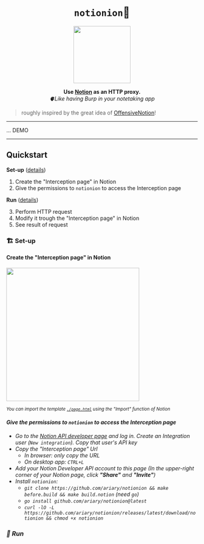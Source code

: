 <div align="center">
<h1>
  <code>notionion</code>🧅
</h1>
  <img src="https://github.com/ariary/notionion/blob/main/img/onion-logo.png"  width=150>
  
  <strong> Use <a href="https://www.notion.so">Notion</a> as an HTTP proxy.</strong><br>
  <i>🫀Like having Burp in your notetaking app</i>
</div>

<blockquote align=left>
roughly inspired by the great idea of <a href="https://github.com/mttaggart/OffensiveNotion">OffensiveNotion</a>! 
</blockquote>

---

... DEMO

---

## Quickstart

**Set-up** ([details]())
1. Create the "Interception page" in Notion
2. Give the permissions to `notionion` to access the Interception page 

**Run** ([details]())

3. Perform HTTP request
4. Modify it trough the "Interception page" in Notion
5. See result of request

### 🏗️ Set-up

#### Create the "Interception page" in Notion

<img src="https://github.com/ariary/notionion/blob/main/img/page.png"  width=350>

<sup><i>You can import the template [`./page.html`](https://github.com/ariary/notionion/blob/main/page.html) using the "Import" function of Notion<i></sup>

#### Give the permissions to `notionion` to access the Interception page
* Go to the [Notion API developer page](https://developers.notion.com/) and log in. Create an Integration user (`New integration`). Copy that user's API key
* Copy the "Interception page" Url
  * In browser: only copy the URL
  * On desktop app: `CTRL+L`
* Add your Notion Developer API account to this page (In the upper-right corner of your Notion page, click ***"Share"*** and ***"Invite"***)
* Install `notionion`:
  * `git clone https://github.com/ariary/notionion && make before.build && make build.notion` *(need `go`)*
  * `go install github.com/ariary/notionion@latest`
  * `curl -lO -L https://github.com/ariary/notionion/releases/latest/download/notionion && chmod +x notionion`

### 👟 Run
